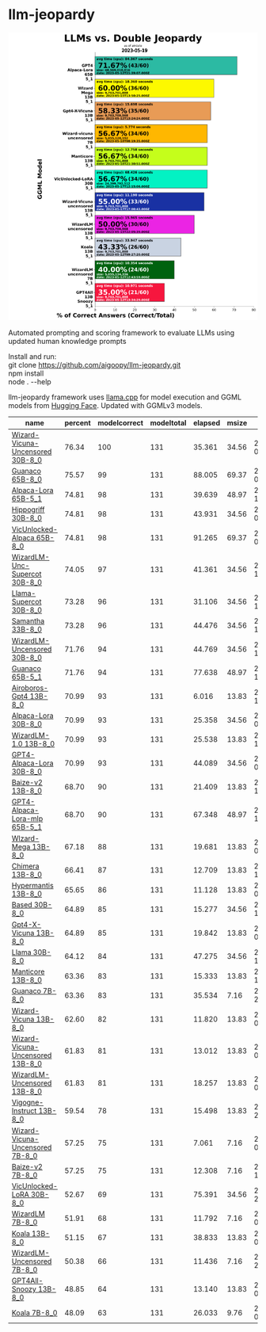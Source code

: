 # llm-jeopardy

![Double](dbljeopardy.png)

Automated prompting and scoring framework to evaluate LLMs using updated human knowledge prompts

Install and run:  
git clone https://github.com/aigoopy/llm-jeopardy.git  
npm install  
node . --help  

llm-jeopardy framework uses [llama.cpp](https://github.com/ggerganov/llama.cpp) for model execution and GGML models from [Hugging Face](https://huggingface.co). 
Updated with GGMLv3 models.

<!--- TABLESTART --->
|name|percent|modelcorrect|modeltotal|elapsed|msize|mdate|
|----|----|----|----|----|----|----|
|<a href="https://huggingface.co/TheBloke/Wizard-Vicuna-30B-Uncensored-GGML" target="_blank">Wizard-Vicuna-Uncensored 30B-8_0</a>|76.34|100|131|35.361|34.56|2023/05/30 04:33:26|
|<a href="https://huggingface.co/TheBloke/guanaco-65B-GGML" target="_blank">Guanaco 65B-8_0</a>|75.57|99|131|88.005|69.37|2023/05/26 08:46:34|
|<a href="https://huggingface.co/TheBloke/alpaca-lora-65B-GGML" target="_blank">Alpaca-Lora 65B-5_1</a>|74.81|98|131|39.639|48.97|2023/05/20 12:57:30|
|<a href="https://huggingface.co/TheBloke/hippogriff-30b-chat-GGML" target="_blank">Hippogriff 30B-8_0</a>|74.81|98|131|43.931|34.56|2023/05/31 09:16:01|
|<a href="https://huggingface.co/TheBloke/VicUnlocked-alpaca-65B-QLoRA-GGML" target="_blank">VicUnlocked-Alpaca 65B-8_0</a>|74.81|98|131|91.265|69.37|2023/05/30 00:09:02|
|<a href="https://huggingface.co/TheBloke/WizardLM-Uncensored-SuperCOT-StoryTelling-30B-GGML" target="_blank">WizardLM-Unc-Supercot 30B-8_0</a>|74.05|97|131|41.361|34.56|2023/06/01 11:07:15|
|<a href="https://huggingface.co/TheBloke/llama-30b-supercot-GGML" target="_blank">Llama-Supercot 30B-8_0</a>|73.28|96|131|31.106|34.56|2023/05/28 12:22:12|
|<a href="https://huggingface.co/TheBloke/samantha-33B-GGML" target="_blank">Samantha 33B-8_0</a>|73.28|96|131|44.476|34.56|2023/05/29 10:18:08|
|<a href="https://huggingface.co/TheBloke/WizardLM-30B-Uncensored-GGML" target="_blank">WizardLM-Uncensored 30B-8_0</a>|71.76|94|131|44.769|34.56|2023/05/22 14:34:25|
|<a href="https://huggingface.co/TheBloke/guanaco-65B-GGML" target="_blank">Guanaco 65B-5_1</a>|71.76|94|131|77.638|48.97|2023/05/25 18:58:18|
|<a href="https://huggingface.co/TheBloke/airoboros-13b-gpt4-GGML" target="_blank">Airoboros-Gpt4 13B-8_0</a>|70.99|93|131|6.016|13.83|2023/06/04 12:21:47|
|<a href="https://huggingface.co/TheBloke/Alpaca-Lora-30B-GGML" target="_blank">Alpaca-Lora 30B-8_0</a>|70.99|93|131|25.358|34.56|2023/06/01 07:50:56|
|<a href="https://huggingface.co/TheBloke/wizardLM-13B-1.0-GGML" target="_blank">WizardLM-1.0 13B-8_0</a>|70.99|93|131|25.538|13.83|2023/05/27 16:17:01|
|<a href="https://huggingface.co/TheBloke/gpt4-alpaca-lora-30B-4bit-GGML" target="_blank">GPT4-Alpaca-Lora 30B-8_0</a>|70.99|93|131|44.089|34.56|2023/05/20 04:13:39|
|<a href="https://huggingface.co/TheBloke/Project-Baize-v2-13B-GGML" target="_blank">Baize-v2 13B-8_0</a>|68.70|90|131|21.409|13.83|2023/05/24 12:00:06|
|<a href="https://huggingface.co/TheBloke/gpt4-alpaca-lora_mlp-65B-GGML" target="_blank">GPT4-Alpaca-Lora-mlp 65B-5_1</a>|68.70|90|131|67.348|48.97|2023/05/20 17:04:49|
|<a href="https://huggingface.co/TheBloke/wizard-mega-13B-GGML" target="_blank">Wlzard-Mega 13B-8_0</a>|67.18|88|131|19.681|13.83|2023/05/20 03:50:25|
|<a href="https://huggingface.co/TheBloke/13B-Chimera-GGML" target="_blank">Chimera 13B-8_0</a>|66.41|87|131|12.709|13.83|2023/06/03 13:08:37|
|<a href="https://huggingface.co/TheBloke/13B-HyperMantis-GGML" target="_blank">Hypermantis 13B-8_0</a>|65.65|86|131|11.128|13.83|2023/06/03 00:38:54|
|<a href="https://huggingface.co/TheBloke/based-30B-GGML" target="_blank">Based 30B-8_0</a>|64.89|85|131|15.277|34.56|2023/06/03 10:54:07|
|<a href="https://huggingface.co/TheBloke/gpt4-x-vicuna-13B-GGML" target="_blank">Gpt4-X-Vicuna 13B-8_0</a>|64.89|85|131|19.842|13.83|2023/05/20 05:02:06|
|<a href="https://huggingface.co/TheBloke/LLaMa-30B-GGML" target="_blank">Llama 30B-8_0</a>|64.12|84|131|47.275|34.56|2023/05/20 19:50:17|
|<a href="https://huggingface.co/TheBloke/Manticore-13B-GGML" target="_blank">Manticore 13B-8_0</a>|63.36|83|131|15.333|13.83|2023/05/20 14:17:21|
|<a href="https://huggingface.co/TheBloke/guanaco-7B-GGML" target="_blank">Guanaco 7B-8_0</a>|63.36|83|131|35.534|7.16|2023/05/25 20:18:25|
|<a href="https://huggingface.co/TheBloke/wizard-vicuna-13B-GGML" target="_blank">Wizard-Vicuna 13B-8_0</a>|62.60|82|131|11.820|13.83|2023/05/20 02:44:04|
|<a href="https://huggingface.co/TheBloke/Wizard-Vicuna-13B-Uncensored-GGML" target="_blank">Wizard-Vicuna-Uncensored 13B-8_0</a>|61.83|81|131|13.012|13.83|2023/05/20 02:05:09|
|<a href="https://huggingface.co/TheBloke/WizardLM-13B-Uncensored-GGML" target="_blank">WizardLM-Uncensored 13B-8_0</a>|61.83|81|131|18.257|13.83|2023/05/20 01:27:46|
|<a href="https://huggingface.co/TheBloke/Vigogne-Instruct-13B-GGML" target="_blank">Vigogne-Instruct 13B-8_0</a>|59.54|78|131|15.498|13.83|2023/05/25 21:58:38|
|<a href="https://huggingface.co/TheBloke/Wizard-Vicuna-7B-Uncensored-GGML" target="_blank">Wizard-Vicuna-Uncensored 7B-8_0</a>|57.25|75|131|7.061|7.16|2023/05/20 01:07:29|
|<a href="https://huggingface.co/TheBloke/Project-Baize-v2-7B-GGML" target="_blank">Baize-v2 7B-8_0</a>|57.25|75|131|12.308|7.16|2023/05/24 11:38:45|
|<a href="https://huggingface.co/TheBloke/VicUnlocked-30B-LoRA-GGML" target="_blank">VicUnlocked-LoRA 30B-8_0</a>|52.67|69|131|75.391|34.56|2023/05/20 22:52:56|
|<a href="https://huggingface.co/TheBloke/wizardLM-7B-GGML" target="_blank">WizardLM 7B-8_0</a>|51.91|68|131|11.792|7.16|2023/05/20 00:19:49|
|<a href="https://huggingface.co/TheBloke/koala-13B-GGML" target="_blank">Koala 13B-8_0</a>|51.15|67|131|38.833|13.83|2023/05/20 05:33:31|
|<a href="https://huggingface.co/TheBloke/WizardLM-7B-uncensored-GGML" target="_blank">WizardLM-Uncensored 7B-8_0</a>|50.38|66|131|11.436|7.16|2023/05/19 23:51:34|
|<a href="https://huggingface.co/TheBloke/GPT4All-13B-snoozy-GGML" target="_blank">GPT4All-Snoozy 13B-8_0</a>|48.85|64|131|13.140|13.83|2023/05/20 03:14:27|
|<a href="https://huggingface.co/TheBloke/koala-7B-GGML" target="_blank">Koala 7B-8_0</a>|48.09|63|131|26.033|9.76|2023/05/20 00:45:54|
